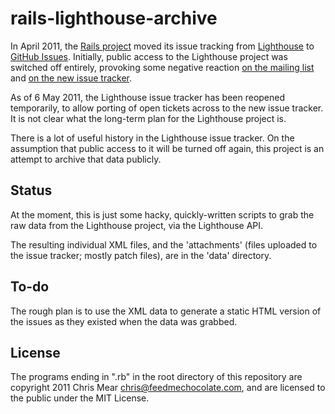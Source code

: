 rails-lighthouse-archive
========================

In April 2011, the [Rails project][1] moved its issue tracking from [Lighthouse][2] to [GitHub Issues][3]. Initially, public access to the Lighthouse project was switched off entirely, provoking some negative reaction [on the mailing list][4] and [on the new issue tracker][5].

As of 6 May 2011, the Lighthouse issue tracker has been reopened temporarily, to allow porting of open tickets across to the new issue tracker. It is not clear what the long-term plan for the Lighthouse project is.

There is a lot of useful history in the Lighthouse issue tracker. On the assumption that public access to it will be turned off again, this project is an attempt to archive that data publicly.

Status
------

At the moment, this is just some hacky, quickly-written scripts to grab the raw data from the Lighthouse project, via the Lighthouse API.

The resulting individual XML files, and the 'attachments' (files uploaded to the issue tracker; mostly patch files), are in the 'data' directory.

To-do
-----

The rough plan is to use the XML data to generate a static HTML version of the issues as they existed when the data was grabbed.

License
-------

The programs ending in ".rb" in the root directory of this repository are copyright 2011 Chris Mear <chris@feedmechocolate.com>, and are licensed to the public under the MIT License.

[1]: http://www.rubyonrails.org/
[2]: https://rails.lighthouseapp.com/projects/8994-ruby-on-rails/overview
[3]: https://github.com/rails/rails/issues
[4]: https://groups.google.com/d/topic/rubyonrails-core/ElxiZHaU07c/discussion
[5]: https://github.com/rails/rails/issues/404
